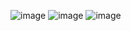 ![image](https://github.com/user-attachments/assets/0499d3b3-a710-4177-981f-ea63864ab15b)
![image](https://github.com/user-attachments/assets/1593bdfb-c12d-4fa1-b428-5922e03fee82)
![image](https://github.com/user-attachments/assets/4376bc57-13ab-41e4-8bd3-8af5242b8753)
